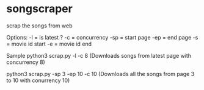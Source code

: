 # songscraper
scrap the songs from web


Options:
-l = is latest ?
-c = concurrency
-sp = start page
-ep = end page
-s = movie id start
-e = movie id end

Sample
python3 scrap.py -l -c 8
(Downloads songs from latest page with concurrency 8)

python3 scrap.py -sp 3 -ep 10 -c 10
(Downloads all the songs from page 3 to 10 with conurrency 10)
